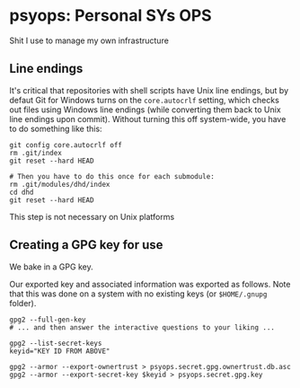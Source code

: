 # psyops: Personal SYs OPS

Shit I use to manage my own infrastructure

## Line endings

It's critical that repositories with shell scripts have Unix line endings, but by defaut Git for Windows turns on the `core.autocrlf` setting, which checks out files using Windows line endings (while converting them back to Unix line endings upon commit). Without turning this off system-wide, you have to do something like this:

    git config core.autocrlf off
    rm .git/index
    git reset --hard HEAD

    # Then you have to do this once for each submodule:
    rm .git/modules/dhd/index
    cd dhd
    git reset --hard HEAD

This step is not necessary on Unix platforms

## Creating a GPG key for use

We bake in a GPG key.

Our exported key and associated information was exported as follows. Note that this was done on a system with no existing keys (or `$HOME/.gnupg` folder).

    gpg2 --full-gen-key
    # ... and then answer the interactive questions to your liking ...

    gpg2 --list-secret-keys
    keyid="KEY ID FROM ABOVE"

    gpg2 --armor --export-ownertrust > psyops.secret.gpg.ownertrust.db.asc
    gpg2 --armor --export-secret-key $keyid > psyops.secret.gpg.key
